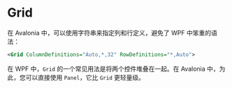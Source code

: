 # Grid

在 Avalonia 中，可以使用字符串来指定列和行定义，避免了 WPF 中笨重的语法：

```xml
<Grid ColumnDefinitions="Auto,*,32" RowDefinitions="*,Auto">
```

在 WPF 中，`Grid` 的一个常见用法是将两个控件堆叠在一起。在 Avalonia 中，为此，您可以直接使用 `Panel`，它比 `Grid` 更轻量级。

